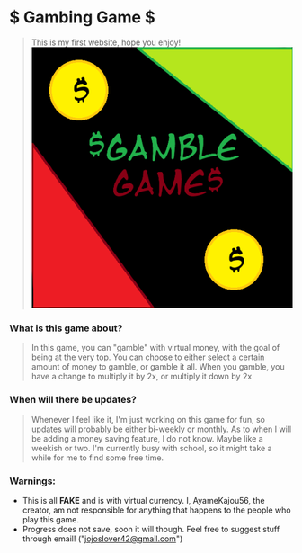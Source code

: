# $ Gambing Game $
> This is my first website, hope you enjoy!
![Gamble Game Logo](/Images/Logo.png)

### What is this game about?
> In this game, you can "gamble" with virtual money, with the goal of being at the very top. You can choose to either select a certain amount of money to gamble, or gamble it all. When you gamble, you have a change to multiply it by 2x, or multiply it down by 2x

### When will there be updates?
> Whenever I feel like it, I'm just working on this game for fun, so updates will probably be either bi-weekly or monthly. As to when I will be adding a money saving feature, I do not know. Maybe like a weekish or two. I'm currently busy with school, so it might take a while for me to find some free time.

### Warnings:
- This is all **FAKE** and is with virtual currency. I, AyameKajou56, the creator, am not responsible for anything that happens to the people who play this game.
- Progress does not save, soon it will though. Feel free to suggest stuff through email! ("jojoslover42@gmail.com")